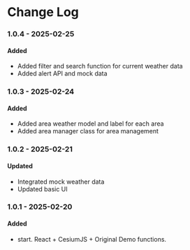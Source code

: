 # Change Log

### 1.0.4 - 2025-02-25

#### Added

-   Added filter and search function for current weather data
-   Added alert API and mock data

### 1.0.3 - 2025-02-24

#### Added

-   Added area weather model and label for each area
-   Added area manager class for area management

### 1.0.2 - 2025-02-21

#### Updated

-   Integrated mock weather data
-   Updated basic UI

### 1.0.1 - 2025-02-20

#### Added

-   start. React + CesiumJS + Original Demo functions.
